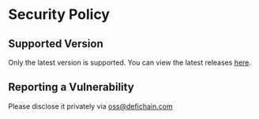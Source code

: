 # Security Policy

## Supported Version

Only the latest version is supported. You can view the latest
releases [here](https://github.com/DeFiCh/oss-governance/releases).

## Reporting a Vulnerability

Please disclose it privately via oss@defichain.com
